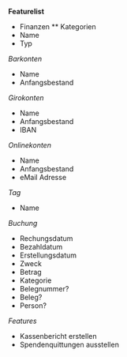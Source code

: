 **Featurelist**

* Finanzen
 ** Kategorien
 * Name
 * Typ

*Barkonten*
* Name
* Anfangsbestand

*Girokonten*
* Name
* Anfangsbestand
* IBAN

*Onlinekonten*
* Name
* Anfangsbestand
* eMail Adresse

*Tag*
* Name

*Buchung*
* Rechungsdatum
* Bezahldatum
* Erstellungsdatum
* Zweck
* Betrag
* Kategorie
* Belegnummer?
* Beleg?
* Person?

*Features*
* Kassenbericht erstellen
* Spendenquittungen ausstellen



